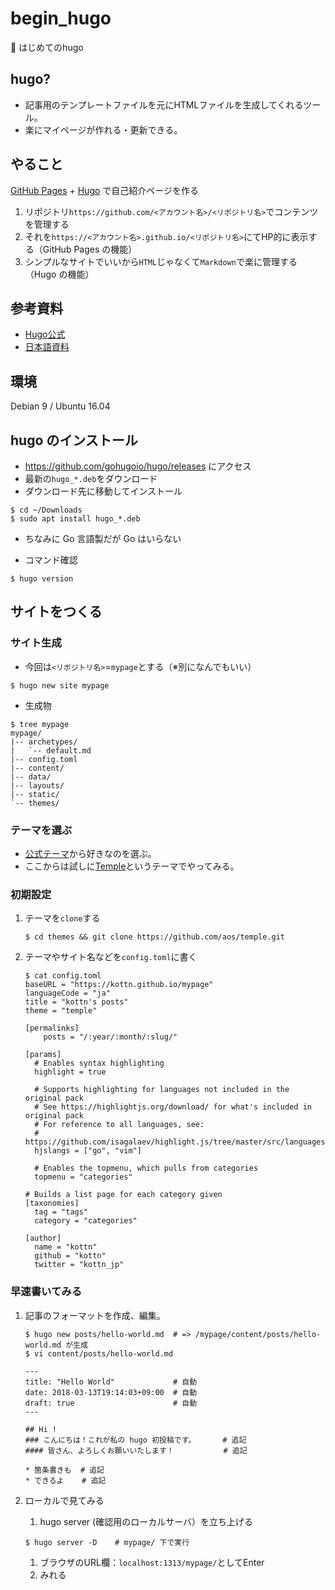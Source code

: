# begin_hugo
:beginner: はじめてのhugo

## hugo?
* 記事用のテンプレートファイルを元にHTMLファイルを生成してくれるツール。
* 楽にマイページが作れる・更新できる。

## やること
[GitHub Pages](https://pages.github.com/) + [Hugo](https://themes.gohugo.io/) で自己紹介ページを作る
1. リポジトリ`https://github.com/<アカウント名>/<リポジトリ名>`でコンテンツを管理する
1. それを`https://<アカウント名>.github.io/<リポジトリ名>`にてHP的に表示する（GitHub Pages の機能）
1. シンプルなサイトでいいから`HTML`じゃなくて`Markdown`で楽に管理する（Hugo の機能）

## 参考資料
* [Hugo公式](https://gohugo.io/hosting-and-deployment/hosting-on-github/)
* [日本語資料](https://qiita.com/eichann/items/4fe61b8b9bbafcfbe847)
<!-- * [完成イメージ](https://kottn.github.io/mypage) -->

## 環境
Debian 9 / Ubuntu 16.04

## hugo のインストール
* https://github.com/gohugoio/hugo/releases にアクセス
* 最新の`hugo_*.deb`をダウンロード
* ダウンロード先に移動してインストール
```
$ cd ~/Downloads
$ sudo apt install hugo_*.deb
```
* ちなみに Go 言語製だが Go はいらない

* コマンド確認
```
$ hugo version
```

## サイトをつくる
### サイト生成
* 今回は`<リポジトリ名>`=`mypage`とする（※別になんでもいい）
```
$ hugo new site mypage
```
* 生成物
```
$ tree mypage
mypage/
|-- archetypes/
|   `-- default.md
|-- config.toml
|-- content/
|-- data/
|-- layouts/
|-- static/
`-- themes/
```

### テーマを選ぶ
* [公式テーマ](https://themes.gohugo.io)から好きなのを選ぶ。
* ここからは試しに[Temple](https://themes.gohugo.io/temple/)というテーマでやってみる。

### 初期設定
1. テーマを`clone`する
    ```
    $ cd themes && git clone https://github.com/aos/temple.git
    ```
1. テーマやサイト名などを`config.toml`に書く  
    ```
    $ cat config.toml
    baseURL = "https://kottn.github.io/mypage"
    languageCode = "ja"
    title = "kottn's posts"
    theme = "temple"

    [permalinks]
        posts = "/:year/:month/:slug/"

    [params]
      # Enables syntax highlighting
      highlight = true 

      # Supports highlighting for languages not included in the original pack
      # See https://highlightjs.org/download/ for what's included in original pack
      # For reference to all languages, see:
      # https://github.com/isagalaev/highlight.js/tree/master/src/languages
      hjslangs = ["go", "vim"]

      # Enables the topmenu, which pulls from categories
      topmenu = "categories"

    # Builds a list page for each category given
    [taxonomies]
      tag = "tags"
      category = "categories"

    [author]
      name = "kottn"
      github = "kottn"
      twitter = "kottn_jp"
    ```

### 早速書いてみる
1. 記事のフォーマットを作成、編集。
    ```
    $ hugo new posts/hello-world.md  # => /mypage/content/posts/hello-world.md が生成
    $ vi content/posts/hello-world.md
    ```
    ```
    ---
    title: "Hello World"             # 自動
    date: 2018-03-13T19:14:03+09:00  # 自動
    draft: true                      # 自動
    ---

    ## Hi !
    ### こんにちは！これが私の hugo 初投稿です。      # 追記
    #### 皆さん、よろしくお願いいたします！           # 追記

    * 箇条書きも  # 追記
    * できるよ    # 追記
    ```

1. ローカルで見てみる
    1. hugo server (確認用のローカルサーバ）を立ち上げる
    ```
    $ hugo server -D    # mypage/ 下で実行
    ```
    1. ブラウザのURL欄：`localhost:1313/mypage/`としてEnter
    1. みれる

    

